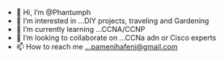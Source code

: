- 👋 Hi, I’m @Phantumph
- 👀 I’m interested in ...DIY projects, traveling and Gardening
- 🌱 I’m currently learning ...CCNA/CCNP
- 💞️ I’m looking to collaborate on ...CCNa adn or Cisco experts
- 📫 How to reach me ...pamenihafeni@gmail.com

<!---
Phantumph/Phantumph is a ✨ special ✨ repository because its `README.md` (this file) appears on your GitHub profile.
You can click the Preview link to take a look at your changes.
--->
